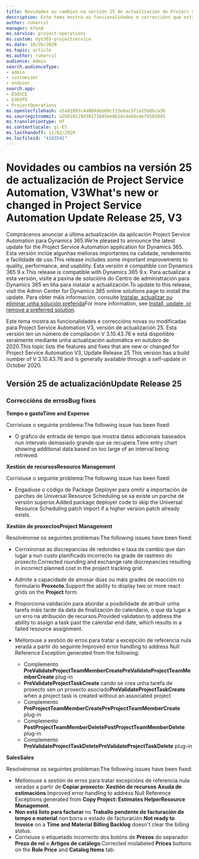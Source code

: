 ```yaml
---
title: Novidades ou cambios na versión 25 de actualización de Project Service Automation, V3
description: Este tema mostra as funcionalidades e correccións que están dispoñibles la versión 25 de actualización de Project Service Automation, V3.
author: ruhercul
manager: kfend
ms.service: project-operations
ms.custom: dyn365-projectservice
ms.date: 10/26/2020
ms.topic: article
ms.author: ruhercul
audience: Admin
search.audienceType:
- admin
- customizer
- enduser
search.app:
- D365CE
- D365PS
- ProjectOperations
ms.openlocfilehash: a5a81893c4a804deb09cf33e0ac3f1a25b8bca36
ms.sourcegitcommit: a2b810219d381716d3eedb14c4eb6cdefb5b5845
ms.translationtype: HT
ms.contentlocale: gl-ES
ms.lasthandoff: 11/02/2020
ms.locfileid: "4183541"
---
```

# <a name="whats-new-or-changed-in-project-service-automation-update-release-25-v3"></a><span data-ttu-id="ef34e-103">Novidades ou cambios na versión 25 de actualización de Project Service Automation, V3</span><span class="sxs-lookup"><span data-stu-id="ef34e-103">What's new or changed in Project Service Automation Update Release 25, V3</span></span>

<span data-ttu-id="ef34e-104">Comprácenos anunciar a última actualización da aplicación Project Service Automation para Dynamics 365.</span><span class="sxs-lookup"><span data-stu-id="ef34e-104">We’re pleased to announce the latest update for the Project Service Automation application for Dynamics 365.</span></span> <span data-ttu-id="ef34e-105">Esta versión inclúe algunhas melloras importantes na calidade, rendemento e facilidade de uso.</span><span class="sxs-lookup"><span data-stu-id="ef34e-105">This release includes some important improvements to quality, performance, and usability.</span></span> <span data-ttu-id="ef34e-106">Esta versión é compatible con Dynamics 365 9.x.</span><span class="sxs-lookup"><span data-stu-id="ef34e-106">This release is compatible with Dynamics 365 9.x.</span></span> <span data-ttu-id="ef34e-107">Para actualizar a esta versión, visite a paxina de solucións do Centro de administración para Dynamics 365 en liña para instalar a actualización.</span><span class="sxs-lookup"><span data-stu-id="ef34e-107">To update to this release, visit the Admin Center for Dynamics 365 online solutions page to install the update.</span></span> <span data-ttu-id="ef34e-108">Para obter máis información, consulte [Instalar, actualizar ou eliminar unha solución preferida](https://docs.microsoft.com/power-platform/admin/install-remove-preferred-solution)</span><span class="sxs-lookup"><span data-stu-id="ef34e-108">For more information, see [Install, update, or remove a preferred solution](https://docs.microsoft.com/power-platform/admin/install-remove-preferred-solution).</span></span>

<span data-ttu-id="ef34e-109">Este tema mostra as funcionalidades e correccións novas ou modificadas para Project Service Automation V3, versión de actualización 25. Esta versión ten un número de compilación V 3.10.43.76 e está dispoñible xeralmente mediante unha actualización automática en outubro de 2020.</span><span class="sxs-lookup"><span data-stu-id="ef34e-109">This topic lists the features and fixes that are new or changed for Project Service Automation V3, Update Release 25 This version has a build number of V 3.10.43.76 and is generally available through a self-update in October 2020.</span></span>

## <a name="update-release-25"></a><span data-ttu-id="ef34e-110">Versión 25 de actualización</span><span class="sxs-lookup"><span data-stu-id="ef34e-110">Update Release 25</span></span>

### <a name="bug-fixes"></a><span data-ttu-id="ef34e-111">Correccións de erros</span><span class="sxs-lookup"><span data-stu-id="ef34e-111">Bug fixes</span></span>

<span data-ttu-id="ef34e-112">**Tempo e gasto**</span><span class="sxs-lookup"><span data-stu-id="ef34e-112">**Time and Expense**</span></span>

<span data-ttu-id="ef34e-113">Corrixiuse o seguinte problema:</span><span class="sxs-lookup"><span data-stu-id="ef34e-113">The following issue has been fixed:</span></span>

- <span data-ttu-id="ef34e-114">O gráfico de entrada de tempo que mostra datos adicionais baseados nun intervalo demasiado grande que se recupera.</span><span class="sxs-lookup"><span data-stu-id="ef34e-114">Time entry chart showing additional data based on too large of an interval being retrieved.</span></span>

<span data-ttu-id="ef34e-115">**Xestión de recursos**</span><span class="sxs-lookup"><span data-stu-id="ef34e-115">**Resource Management**</span></span>

<span data-ttu-id="ef34e-116">Corrixiuse o seguinte problema:</span><span class="sxs-lookup"><span data-stu-id="ef34e-116">The following issue has been fixed:</span></span>

- <span data-ttu-id="ef34e-117">Engadiuse o código de Package Deployer para omitir a importación de parches de Universal Resource Scheduling se xa existe un parche de versión superior.</span><span class="sxs-lookup"><span data-stu-id="ef34e-117">Added package deployer code to skip the Universal Resource Scheduling patch import if a higher version patch already exists.</span></span>

<span data-ttu-id="ef34e-118">**Xestión de proxectos**</span><span class="sxs-lookup"><span data-stu-id="ef34e-118">**Project Management**</span></span>

<span data-ttu-id="ef34e-119">Resolvéronse os seguintes problemas:</span><span class="sxs-lookup"><span data-stu-id="ef34e-119">The following issues have been fixed:</span></span>

- <span data-ttu-id="ef34e-120">Corrixíronse as discrepancias de redondeo e taxa de cambio que dan lugar a nun custo planificado incorrecto na grade de rastrexo do proxecto.</span><span class="sxs-lookup"><span data-stu-id="ef34e-120">Corrected rounding and exchange rate discrepancies resulting in incorrect planned cost in the project tracking grid.</span></span>
- <span data-ttu-id="ef34e-121">Admite a capacidade de amosar dúas ou máis grades de reacción no formulario **Proxecto**.</span><span class="sxs-lookup"><span data-stu-id="ef34e-121">Support the ability to display two or more react grids on the **Project** form.</span></span>
- <span data-ttu-id="ef34e-122">Proporciona validación para abordar a posibilidade de atribuír unha tarefa máis tarde da data de finalización do calendario, o que da lugar a un erro na atribución de recursos.</span><span class="sxs-lookup"><span data-stu-id="ef34e-122">Provided validation to address the ability to assign a task past the calendar end date, which results in a failed resource assignment.</span></span>
- <span data-ttu-id="ef34e-123">Mellorouse a xestión de erros para tratar a excepción de referencia nula xerada a partir do seguinte:</span><span class="sxs-lookup"><span data-stu-id="ef34e-123">Improved error handling to address Null Reference Exception generated from the following:</span></span>

    - <span data-ttu-id="ef34e-124">Complemento **PreValidateProjectTeamMemberCreate**</span><span class="sxs-lookup"><span data-stu-id="ef34e-124">**PreValidateProjectTeamMemberCreate** plug-in</span></span>
    - <span data-ttu-id="ef34e-125">**PreValidateProjectTaskCreate** cando se crea unha tarefa de proxecto sen un proxecto asociado</span><span class="sxs-lookup"><span data-stu-id="ef34e-125">**PreValidateProjectTaskCreate** when a project task is created without an associated project</span></span>
    - <span data-ttu-id="ef34e-126">Complemento **PreProjectTeamMemberCreate**</span><span class="sxs-lookup"><span data-stu-id="ef34e-126">**PreProjectTeamMemberCreate** plug-in</span></span>
    - <span data-ttu-id="ef34e-127">Complemento **PostProjectTeamMemberDelete**</span><span class="sxs-lookup"><span data-stu-id="ef34e-127">**PostProjectTeamMemberDelete** plug-in</span></span>
    - <span data-ttu-id="ef34e-128">Complemento **PreValidateProjectTaskDelete**</span><span class="sxs-lookup"><span data-stu-id="ef34e-128">**PreValidateProjectTaskDelete** plug-in</span></span>

<span data-ttu-id="ef34e-129">**Sales**</span><span class="sxs-lookup"><span data-stu-id="ef34e-129">**Sales**</span></span>

<span data-ttu-id="ef34e-130">Resolvéronse os seguintes problemas:</span><span class="sxs-lookup"><span data-stu-id="ef34e-130">The following issues have been fixed:</span></span>

- <span data-ttu-id="ef34e-131">Mellorouse a xestión de erros para tratar excepcións de referencia nula xeradas a partir de **Copiar proxecto: Xestión de recursos Axuda de estimacións**.</span><span class="sxs-lookup"><span data-stu-id="ef34e-131">Improved error handling to address Null Reference Exceptions generated from **Copy Project: Estimates HelperResource Management**.</span></span>
- <span data-ttu-id="ef34e-132">**Non está listo para facturar** no **Traballo pendente de facturación de tempo e material** non borra o estado de facturación.</span><span class="sxs-lookup"><span data-stu-id="ef34e-132">**Not ready to Invoice** on a **Time and Material Billing Backlog** doesn't clear the billing status.</span></span>
- <span data-ttu-id="ef34e-133">Corrixiuse o etiquetado incorrecto dos botóns de **Prezos** do separador **Prezo de rol** e **Artigos de catálogo**.</span><span class="sxs-lookup"><span data-stu-id="ef34e-133">Corrected mislabeled **Prices** buttons on the **Role Price** and **Catalog Items** tab.</span></span>
